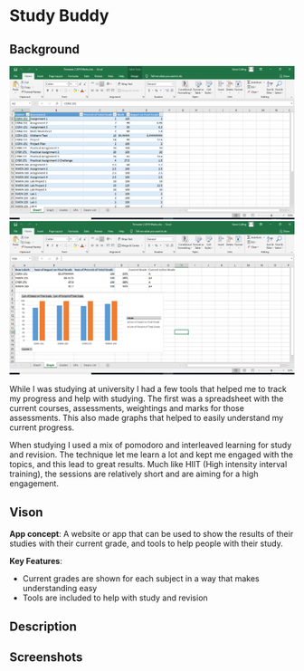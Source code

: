 # Study Buddy

## Background

![Grades Spreadsheet](docs/images/background-01.png)
![Grades Spreadsheet Graph](docs/images/background-02.png)

While I was studying at university I had a few tools that helped me to track my progress and help with studying. 
The first was a spreadsheet with the current courses, assessments, weightings and marks for those assessments. This also made graphs that helped to easily understand my current progress.

When studying I used a mix of pomodoro and interleaved learning for study and revision. The technique let me learn a lot and kept me engaged with the topics, and this lead to great results. Much like HIIT (High intensity interval training), the sessions are relatively short and are aiming for a high engagement.

## Vison
**App concept**: A website or app that can be used to show the results of their studies with their current grade, and tools to help people with their study.

**Key Features**: 
+ Current grades are shown for each subject in a way that makes understanding easy
+ Tools are included to help with study and revision

## Description


## Screenshots
